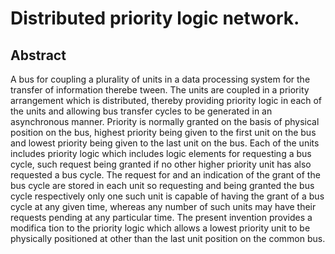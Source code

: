 # Distributed priority logic network.

## Abstract
A bus for coupling a plurality of units in a data processing system for the transfer of information therebe tween. The units are coupled in a priority arrangement which is distributed, thereby providing priority logic in each of the units and allowing bus transfer cycles to be generated in an asynchronous manner. Priority is normally granted on the basis of physical position on the bus, highest priority being given to the first unit on the bus and lowest priority being given to the last unit on the bus. Each of the units includes priority logic which includes logic elements for requesting a bus cycle, such request being granted if no other higher priority unit has also requested a bus cycle. The request for and an indication of the grant of the bus cycle are stored in each unit so requesting and being granted the bus cycle respectively only one such unit is capable of having the grant of a bus cycle at any given time, whereas any number of such units may have their requests pending at any particular time. The present invention provides a modifica tion to the priority logic which allows a lowest priority unit to be physically positioned at other than the last unit position on the common bus.